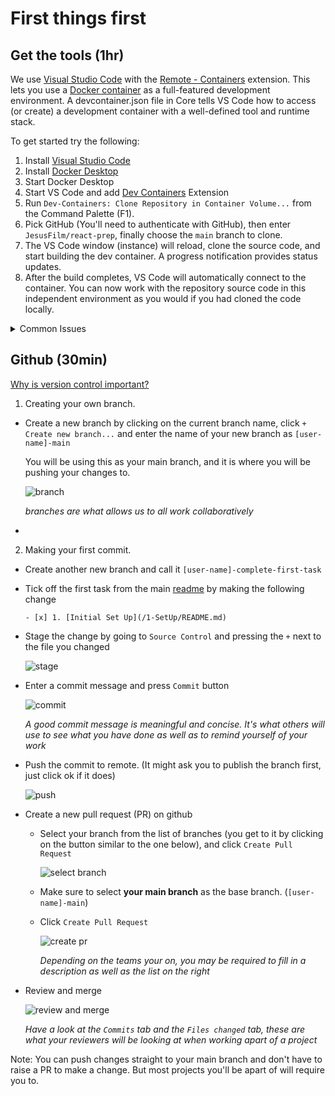 # First things first

## Get the tools (1hr)

We use [Visual Studio Code](https://code.visualstudio.com/) with the [Remote - Containers](https://marketplace.visualstudio.com/items?itemName=ms-vscode-remote.remote-containers) extension. This lets you use a [Docker container](https://docker.com/) as a full-featured development environment. A devcontainer.json file in Core tells VS Code how to access (or create) a development container with a well-defined tool and runtime stack.

To get started try the following:

1. Install [Visual Studio Code](https://code.visualstudio.com/)
1. Install [Docker Desktop](https://www.docker.com/get-started)
1. Start Docker Desktop
1. Start VS Code and add [Dev Containers](https://marketplace.visualstudio.com/items?itemName=ms-vscode-remote.remote-containers) Extension
1. Run `Dev-Containers: Clone Repository in Container Volume...` from the Command Palette (F1).
1. Pick GitHub (You'll need to authenticate with GitHub), then enter `JesusFilm/react-prep`, finally choose the `main` branch to clone.
1. The VS Code window (instance) will reload, clone the source code, and start building the dev container. A progress notification provides status updates.
1. After the build completes, VS Code will automatically connect to the container. You can now work with the repository source code in this independent environment as you would if you had cloned the code locally.

<details>
<summary>Common Issues</summary>

### VS Code fails to build container on Mac

```
docker-compose version --short
fork/exec /usr/local/bin/docker-compose-v1: bad CPU type in executable
```

1. Open Docker Desktop
1. Go to Settings -> General, and scroll down to the bottom
1. Tick 'Use Docker Compose V2'
1. Click 'Apply & Restart'
1. Go to VS code and run 'Rebuild Container'. The container should now build successfully

### Container is running slowly or crashing on Mac

1. Open Docker Desktop
1. Go to settings -> Resources -> Advanced
1. Set CPUs: 7, Memory: 12.00GB, Swap: 4GB
1. Click 'Apply & Restart'
</details>

## Github (30min)

[Why is version control important?](https://www.youtube.com/watch?v=uUuTYDg9XoI&ab_channel=CodemySchool)

1. Creating your own branch.

- Create a new branch by clicking on the current branch name, click `+ Create new branch...` and enter the name of your new branch as `[user-name]-main`

  You will be using this as your main branch, and it is where you will be pushing your changes to.

  ![branch](https://drive.google.com/uc?export=view&id=14bKh6_feK7b86DTt-zT_AlpOfM3Mikpr)

  _branches are what allows us to all work collaboratively_

-

2. Making your first commit.

- Create another new branch and call it `[user-name]-complete-first-task`

- Tick off the first task from the main [readme](../README.md) by making the following change

  ```
  - [x] 1. [Initial Set Up](/1-SetUp/README.md)
  ```

- Stage the change by going to `Source Control` and pressing the `+` next to the file you changed

  ![stage](https://lh6.googleusercontent.com/w1sIrrHabKcyRfZe2IKPgZS7IT5bkdrWDSSJsHEHaLrBWqX27zP0MXeg65SyPlAtHvU=w2400)

- Enter a commit message and press `Commit` button

  ![commit](https://lh4.googleusercontent.com/t3TWGzGr9mKa-GCa643hBKe4vzra0FFDZNMCFJMcNn4KfCYDKqxjPi6sTgDvbdfYRuM=w2400)

  _A good commit message is meaningful and concise. It's what others will use to see what you have done as well as to remind yourself of your work_

- Push the commit to remote. (It might ask you to publish the branch first, just click ok if it does)

  ![push](https://lh6.googleusercontent.com/-ojCbxhpX54_7lgQDCRIFJ-1Q6w8eFkP4laQUCe0lxGEQTUcv1QkxNUNbc_GlayBYRo=w2400)

- Create a new pull request (PR) on github

  - Select your branch from the list of branches (you get to it by clicking on the button similar to the one below), and click `Create Pull Request`

    ![select branch](https://lh5.googleusercontent.com/UwMIYiBhEfGA5xRxO11vg4RMvBQCqxExWOZhLGq-0z1DLoNZU44fTUA26IRSPopObzA=w2400)

  - Make sure to select **your main branch** as the base branch. (`[user-name]-main`)

  - Click `Create Pull Request`

    ![create pr](https://lh6.googleusercontent.com/h8NZUIqBl2-LMtfrWIh52KlTdlDKYWalIxvziIOknGFFn-68K1kVcmcZr-N2AkdfLec=w2400)

    _Depending on the teams your on, you may be required to fill in a description as well as the list on the right_

- Review and merge

  ![review and merge](https://lh3.googleusercontent.com/hICRLK6D6YSU0ajmFxgTuK9GwTvk8XAY3q2SvIF2wT6zcWzMYzp1_JY2kxq3JPEjiq8=w2400)

  _Have a look at the `Commits` tab and the `Files changed` tab, these are what your reviewers will be looking at when working apart of a project_

Note: You can push changes straight to your main branch and don't have to raise a PR to make a change. But most projects you'll be apart of will require you to.
